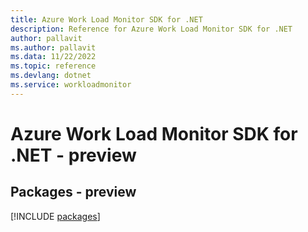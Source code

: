 ```yaml
---
title: Azure Work Load Monitor SDK for .NET
description: Reference for Azure Work Load Monitor SDK for .NET
author: pallavit
ms.author: pallavit
ms.data: 11/22/2022
ms.topic: reference
ms.devlang: dotnet
ms.service: workloadmonitor
---
```

# Azure Work Load Monitor SDK for .NET - preview
## Packages - preview
[!INCLUDE [packages](work-load-monitor-index.md)]